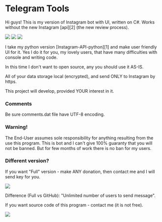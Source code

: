 # Telegram Tools

Hi guys! This is my version of Instagram bot with UI, written on C#. Works without the new Instagram [api][2] (the new review process).

<a href="https://www.paypal.me/IPirozhenko" title="Support project"><img src="https://img.shields.io/badge/Support%20project-paypal-brightgreen.svg"></a>
<a href="https://github.com/sochix/TLSharp" title="TLSharp"><img src="https://img.shields.io/badge/TLSharp-1.0.0.0-brightgreen.svg"></a>
<img src="http://lionscrayons.com/upload/Instabot_1.2.2.png">

I take my python version [Instagram-API-python][1] and make user friendly UI for it. Yes I do it for you, my lovely users, that have many difficulties with console and writing code.

In this time I don't want to open source, any you should use it AS-IS.

All of your data storage local (encrypted), and send ONLY to Instagram by https.

This project will develop, provided YOUR interest in it.

### Comments
Be sure comments.dat file have UTF-8 encoding.

### Warning!
The End-User assumes sole responsibility for anything resulting from the use this program. This is bot and I can't give 100% guaranty that you will not be banned. But for few months of work there is no ban for my users.

### Different version?
If you want "Full" version - make ANY donation, then contact me and I will send key for you.

<a href="https://www.paypal.me/IPirozhenko" title="Support project"><img src="https://img.shields.io/badge/Support%20project-paypal-brightgreen.svg"></a>

Difference (Full vs GitHub): "Unlimited number of users to send message".

If you want source code of this program - contact me (it is not free).

<img src="http://lionscrayons.com/upload/Shut-up-and-take-my-money.jpg">
